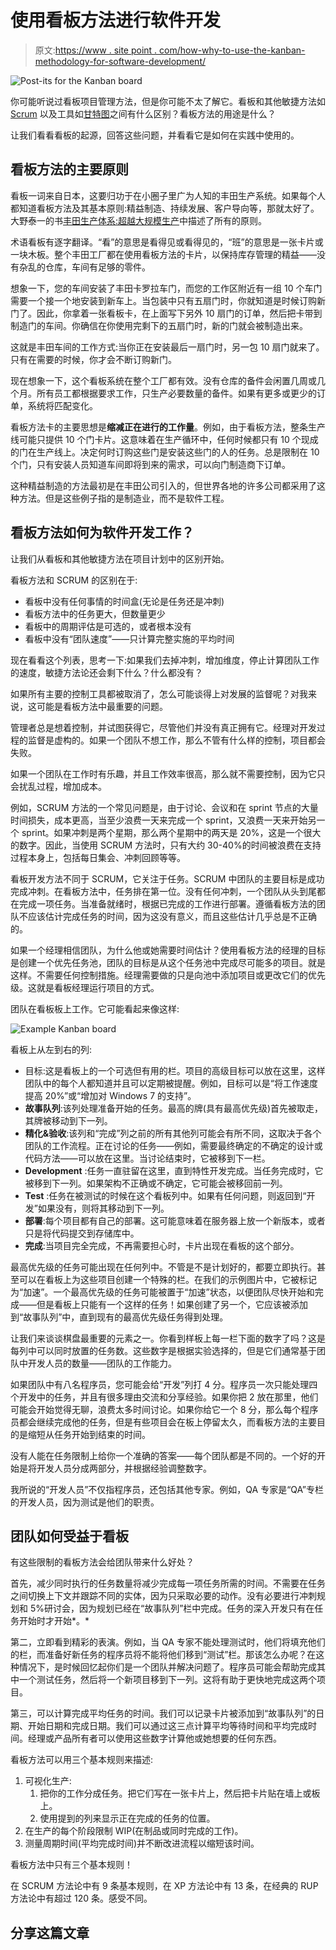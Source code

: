 # 使用看板方法进行软件开发

> 原文:[https://www . site point . com/how-why-to-use-the-kanban-methodology-for-software-development/](https://www.sitepoint.com/how-why-to-use-the-kanban-methodology-for-software-development/)

![Post-its for the Kanban board](../Images/11643c4815a09c309c7b9d9978f65dc2.png)

你可能听说过看板项目管理方法，但是你可能不太了解它。看板和其他敏捷方法如 [Scrum](https://www.sitepoint.com/premium/courses/introduction-to-agile-scrum-2838) 以及工具如[甘特图](https://ganttpro.com/)之间有什么区别？看板方法的用途是什么？

让我们看看看板的起源，回答这些问题，并看看它是如何在实践中使用的。

## 看板方法的主要原则

看板一词来自日本，这要归功于在小圈子里广为人知的丰田生产系统。如果每个人都知道看板方法及其基本原则:精益制造、持续发展、客户导向等，那就太好了。大野泰一的书[丰田生产体系:超越大规模生产](https://www.amazon.com/Toyota-Production-System-Beyond-Large-Scale/dp/0915299143)中描述了所有的原则。

术语看板有逐字翻译。“看”的意思是看得见或看得见的，“班”的意思是一张卡片或一块木板。整个丰田工厂都在使用看板方法的卡片，以保持库存管理的精益——没有杂乱的仓库，车间有足够的零件。

想象一下，您的车间安装了丰田卡罗拉车门，而您的工作区附近有一组 10 个车门需要一个接一个地安装到新车上。当包装中只有五扇门时，你就知道是时候订购新门了。因此，你拿着一张看板卡，在上面写下另外 10 扇门的订单，然后把卡带到制造门的车间。你确信在你使用完剩下的五扇门时，新的门就会被制造出来。

这就是丰田车间的工作方式:当你正在安装最后一扇门时，另一包 10 扇门就来了。只有在需要的时候，你才会不断订购新门。

现在想象一下，这个看板系统在整个工厂都有效。没有仓库的备件会闲置几周或几个月。所有员工都根据要求工作，只生产必要数量的备件。如果有更多或更少的订单，系统将匹配变化。

看板方法卡的主要思想是**缩减正在进行的工作量**。例如，由于看板方法，整条生产线可能只提供 10 个门卡片。这意味着在生产循环中，任何时候都只有 10 个现成的门在生产线上。决定何时订购这些门是安装这些门的人的任务。总是限制在 10 个门，只有安装人员知道车间即将到来的需求，可以向门制造商下订单。

这种精益制造的方法最初是在丰田公司引入的，但世界各地的许多公司都采用了这种方法。但是这些例子指的是制造业，而不是软件工程。

## 看板方法如何为软件开发工作？

让我们从看板和其他敏捷方法在项目计划中的区别开始。

看板方法和 SCRUM 的区别在于:

*   看板中没有任何事情的时间盒(无论是任务还是冲刺)
*   看板方法中的任务更大，但数量更少
*   看板中的周期评估是可选的，或者根本没有
*   看板中没有“团队速度”——只计算完整实施的平均时间

现在看看这个列表，思考一下:如果我们去掉冲刺，增加维度，停止计算团队工作的速度，敏捷方法论还会剩下什么？什么都没有？

如果所有主要的控制工具都被取消了，怎么可能谈得上对发展的监督呢？对我来说，这可能是看板方法中最重要的问题。

管理者总是想着控制，并试图获得它，尽管他们并没有真正拥有它。经理对开发过程的监督是虚构的。如果一个团队不想工作，那么不管有什么样的控制，项目都会失败。

如果一个团队在工作时有乐趣，并且工作效率很高，那么就不需要控制，因为它只会扰乱过程，增加成本。

例如，SCRUM 方法的一个常见问题是，由于讨论、会议和在 sprint 节点的大量时间损失，成本更高，当至少浪费一天来完成一个 sprint，又浪费一天来开始另一个 sprint。如果冲刺是两个星期，那么两个星期中的两天是 20%，这是一个很大的数字。因此，当使用 SCRUM 方法时，只有大约 30-40%的时间被浪费在支持过程本身上，包括每日集会、冲刺回顾等等。

看板开发方法不同于 SCRUM，它关注于任务。SCRUM 中团队的主要目标是成功完成冲刺。在看板方法中，任务排在第一位。没有任何冲刺，一个团队从头到尾都在完成一项任务。当准备就绪时，根据已完成的工作进行部署。遵循看板方法的团队不应该估计完成任务的时间，因为这没有意义，而且这些估计几乎总是不正确的。

如果一个经理相信团队，为什么他或她需要时间估计？使用看板方法的经理的目标是创建一个优先任务池，团队的目标是从这个任务池中完成尽可能多的项目。就是这样。不需要任何控制措施。经理需要做的只是向池中添加项目或更改它们的优先级。这就是看板经理运行项目的方式。

团队在看板板上工作。它可能看起来像这样:

![Example Kanban board](../Images/a3883d625ffaeb038630b06f39c9cae6.png)

看板上从左到右的列:

*   目标:这是看板上的一个可选但有用的栏。项目的高级目标可以放在这里，这样团队中的每个人都知道并且可以定期被提醒。例如，目标可以是“将工作速度提高 20%”或“增加对 Windows 7 的支持”。
*   **故事队列**:该列处理准备开始的任务。最高的牌(具有最高优先级)首先被取走，其牌被移动到下一列。
*   **精化&验收**:该列和“完成”列之前的所有其他列可能会有所不同，这取决于各个团队的工作流程。正在讨论的任务——例如，需要最终确定的不确定的设计或代码方法——可以放在这里。当讨论结束时，它被移到下一栏。
*   **Development** :任务一直驻留在这里，直到特性开发完成。当任务完成时，它被移到下一列。如果架构不正确或不确定，它可能会被移回前一列。
*   **Test** :任务在被测试的时候在这个看板列中。如果有任何问题，则返回到“开发”如果没有，则将其移动到下一列。
*   **部署**:每个项目都有自己的部署。这可能意味着在服务器上放一个新版本，或者只是将代码提交到存储库中。
*   **完成**:当项目完全完成，不再需要担心时，卡片出现在看板的这个部分。

最高优先级的任务可能出现在任何列中。不管是不是计划好的，都要立即执行。甚至可以在看板上为这些项目创建一个特殊的栏。在我们的示例图片中，它被标记为“加速”。一个最高优先级的任务可能被置于“加速”状态，以便团队尽快开始和完成——但是看板上只能有一个这样的任务！如果创建了另一个，它应该被添加到“故事队列”中，直到现有的最高优先级任务得到处理。

让我们来谈谈棋盘最重要的元素之一。你看到样板上每一栏下面的数字了吗？这是每列中可以同时放置的任务数。这些数字是根据实验选择的，但是它们通常基于团队中开发人员的数量——团队的工作能力。

如果团队中有八名程序员，您可能会给“开发”列打 4 分。程序员一次只能处理四个开发中的任务，并且有很多理由交流和分享经验。如果你把 2 放在那里，他们可能会开始觉得无聊，浪费太多时间讨论。如果你给它一个 8 分，那么每个程序员都会继续完成他的任务，但是有些项目会在板上停留太久，而看板方法的主要目的是缩短从任务开始到结束的时间。

没有人能在任务限制上给你一个准确的答案——每个团队都是不同的。一个好的开始是将开发人员分成两部分，并根据经验调整数字。

我所说的“开发人员”不仅指程序员，还包括其他专家。例如，QA 专家是“QA”专栏的开发人员，因为测试是他们的职责。

## 团队如何受益于看板

有这些限制的看板方法会给团队带来什么好处？

首先，减少同时执行的任务数量将减少完成每一项任务所需的时间。不需要在任务之间切换上下文并跟踪不同的实体，因为只采取必要的动作。没有必要进行冲刺规划和 5%研讨会，因为规划已经在“故事队列”栏中完成。任务的深入开发只有在任务开始时才开始*。*

第二，立即看到精彩的表演。例如，当 QA 专家不能处理测试时，他们将填充他们的栏，而准备好新任务的程序员将不能将他们移到“测试”栏。那该怎么办呢？在这种情况下，是时候回忆起你们是一个团队并解决问题了。程序员可能会帮助完成其中一个测试任务，然后将一个新项目移到下一列。这将有助于更快地完成这两个项目。

第三，可以计算完成平均任务的时间。我们可以记录卡片被添加到“故事队列”的日期、开始日期和完成日期。我们可以通过这三点计算平均等待时间和平均完成时间。经理或产品所有者可以使用这些数字计算他或她想要的任何东西。

看板方法可以用三个基本规则来描述:

1.  可视化生产:
    1.  把你的工作分成任务。把它们写在一张卡片上，然后把卡片贴在墙上或板上。
    2.  使用提到的列来显示正在完成的任务的位置。
2.  在生产的每个阶段限制 WIP(在制品或同时完成的工作)。
3.  测量周期时间(平均完成时间)并不断改进流程以缩短该时间。

看板方法中只有三个基本规则！

在 SCRUM 方法论中有 9 条基本规则，在 XP 方法论中有 13 条，在经典的 RUP 方法论中有超过 120 条。感受不同。

## 分享这篇文章
